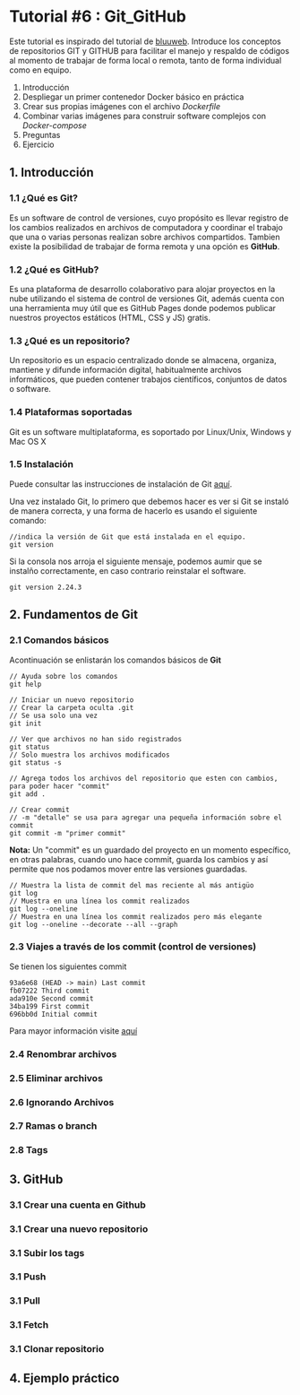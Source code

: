 # Tutorial #6 : Git_GitHub

Este tutorial es inspirado del tutorial de [bluuweb](https://bluuweb.github.io/tutorial-github/guia/). Introduce los conceptos de repositorios GIT y GITHUB para facilitar el manejo y respaldo de códigos al momento de trabajar de forma local o remota, tanto de forma individual como en equipo. 

 1. Introducción 
 2. Despliegar un primer contenedor Docker básico en práctica
 3. Crear sus propias imágenes con el archivo *Dockerfile*
 4. Combinar varias imágenes para construir software complejos con *Docker-compose*
 5. Preguntas
 6. Ejercicio

## 1. Introducción
### 1.1 ¿Qué es Git?

Es un software de control de versiones, cuyo propósito es llevar registro de los cambios realizados en archivos de computadora y coordinar el trabajo que una o varias personas realizan sobre archivos compartidos. Tambien existe la posibilidad de trabajar de forma remota y una opción es **GitHub**.

### 1.2 ¿Qué es GitHub?

Es una plataforma de desarrollo colaborativo para alojar proyectos en la nube utilizando el sistema de control de versiones Git, además cuenta con una herramienta muy útil que es GitHub Pages donde podemos publicar nuestros proyectos estáticos (HTML, CSS y JS) gratis.

### 1.3 ¿Qué es un repositorio?

Un repositorio es un espacio centralizado donde se almacena, organiza, mantiene y difunde información digital, habitualmente archivos informáticos, que pueden contener trabajos científicos, conjuntos de datos o software. 

### 1.4 Plataformas soportadas

Git es un software multiplataforma, es soportado por Linux/Unix, Windows y Mac OS X

### 1.5 Instalación

Puede consultar las instrucciones de instalación de Git [aquí](https://git-scm.com/downloads).

Una vez instalado Git, lo primero que debemos hacer es ver si Git se instaló de manera correcta, y una forma de hacerlo es usando el siguiente comando:
```
//indica la versión de Git que está instalada en el equipo.
git version
```
Si la consola nos arroja el siguiente mensaje, podemos aumir que se instalño correctamente, en caso contrario reinstalar el software.
```
git version 2.24.3
```
## 2. Fundamentos de Git
### 2.1 Comandos básicos

Acontinuación se enlistarán los comandos básicos de **Git**

```
// Ayuda sobre los comandos
git help
```
```
// Iniciar un nuevo repositorio
// Crear la carpeta oculta .git
// Se usa solo una vez
git init
```
```
// Ver que archivos no han sido registrados
git status
// Solo muestra los archivos modificados
git status -s
```
```
// Agrega todos los archivos del repositorio que esten con cambios, para poder hacer "commit"
git add .
```
```
// Crear commit
// -m "detalle" se usa para agregar una pequeña información sobre el commit
git commit -m "primer commit"
```
**Nota:** Un "commit" es un guardado del proyecto en un momento específico, en otras palabras, cuando uno hace commit, guarda los cambios y así permite que nos podamos mover entre las versiones guardadas.
```
// Muestra la lista de commit del mas reciente al más antigüo
git log
// Muestra en una línea los commit realizados
git log --oneline
// Muestra en una línea los commit realizados pero más elegante
git log --oneline --decorate --all --graph
```

### 2.3 Viajes a través de los commit (control de versiones)

Se tienen los siguientes commit
```
93a6e68 (HEAD -> main) Last commit
fb07222 Third commit
ada910e Second commit
34ba199 First commit
696bb0d Initial commit
```

Para mayor información visite [aquí](https://git-scm.com/book/es/v2/Herramientas-de-Git-Reiniciar-Desmitificado)
### 2.4 Renombrar archivos
### 2.5 Eliminar archivos
### 2.6 Ignorando Archivos
### 2.7 Ramas o branch
### 2.8 Tags
## 3. GitHub
### 3.1 Crear una cuenta en Github
### 3.1 Crear una nuevo repositorio
### 3.1 Subir los tags
### 3.1 Push
### 3.1 Pull
### 3.1 Fetch
### 3.1 Clonar repositorio
## 4. Ejemplo práctico

